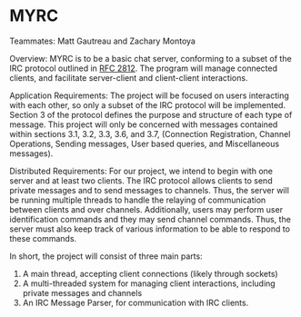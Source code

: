 MYRC
====

Teammates: Matt Gautreau and Zachary Montoya

Overview: MYRC is to be a basic chat server, conforming to a subset of the IRC
protocol outlined in [RFC 2812](https://tools.ietf.org/html/rfc2812).  The
program will manage connected clients, and facilitate server-client and
client-client interactions.

Application Requirements: The project will be focused on users interacting
with each other, so only a subset of the IRC protocol will be implemented.
Section 3 of the protocol defines the purpose and structure of each type of
message. This project will only be concerned with messages contained within
sections 3.1, 3.2, 3.3, 3.6, and 3.7, (Connection Registration, Channel
Operations, Sending messages, User based queries, and Miscellaneous messages).

Distributed Requirements: For our project, we intend to begin with one server
and at least two clients. The IRC protocol allows clients to send private
messages and to send messages to channels. Thus, the server will be running
multiple threads to handle the relaying of communication between clients and
over channels. Additionally, users may perform user identification commands and
they may send channel commands. Thus, the server must also keep track of
various information to be able to respond to these commands.

In short, the project will consist of three main parts:
  1. A main thread, accepting client connections (likely through sockets)
  2. A multi-threaded system for managing client interactions, including
  private messages and channels
  3. An IRC Message Parser, for communication with IRC clients.
